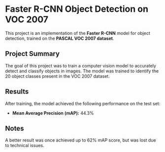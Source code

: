 # Faster R-CNN Object Detection on VOC 2007

This project is an implementation of the **Faster R-CNN** model for object detection, trained on the **PASCAL VOC 2007 dataset**.

## Project Summary

The goal of this project was to train a computer vision model to accurately detect and classify objects in images. The model was trained to identify the 20 object classes present in the VOC 2007 dataset.

## Results

After training, the model achieved the following performance on the test set:

* **Mean Average Precision (mAP):** 44.3%

## Notes
A better result was once achieved up to 62% mAP score, but was lost due to technical issues.

